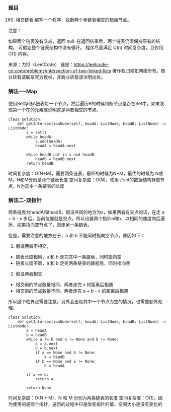 ### 题目

160. 相交链表
编写一个程序，找到两个单链表相交的起始节点。

注意：

如果两个链表没有交点，返回 null.
在返回结果后，两个链表仍须保持原有的结构。
可假定整个链表结构中没有循环。
程序尽量满足 O(n) 时间复杂度，且仅用 O(1) 内存。

来源：力扣（LeetCode）
链接：https://leetcode-cn.com/problems/intersection-of-two-linked-lists
著作权归领扣网络所有。商业转载请联系官方授权，非商业转载请注明出处。

### 解法一-Map

使用Set存储A链表每一个节点，然后遍历B的时候判断节点是否在Set中，如果发现第一个在的元素就说明这是两者相交的节点。

```python3
class Solution:
    def getIntersectionNode(self, headA: ListNode, headB: ListNode) -> ListNode:
        s = set()
        while headA:
            s.add(headA)
            headA = headA.next
        
        while headB not in s and headB:
            headB = headB.next
        return headB
```
时间复杂度：O(N+M)，需要两条链表，最坏的时候为N+M，最优的时候为 N或M。N和M分别是两个链表长度
空间复杂度：O(N)，使用了set的数据结构存放节点，N为其中一条链表的长度

### 解法二-双指针

两条链表为headA和headB，假设共同的地方为x，如果两者有交点的话，在走 a + b - x 步后，当前位置就是交点。所以设置两个指针a和b，以相同的速度向后遍历，如果指向空节点了，则走另一条链表。

但是，需要注意的地方在于，a 和 b 不能同时指向空节点。原因如下：

1. 假设两者不相交，
  * 链表长度相同，a 和 b 走完其中一条链表，同时指向空
  * 链表长度不同，a 和 b 走完两条链表的路程后，同时指向空
2. 假设两者相交
  * 相交前的节点数量相同，两者走完 x 的距离后相遇
  * 相交前的节点数量不同，两者走完 a + b - x 的距离后相遇

所以这个临界点需要注意。另外会出现其中一个节点为空的情况，也需要额外处理。

```python3
class Solution:
    def getIntersectionNode(self, headA: ListNode, headB: ListNode) -> ListNode:
        a = headA
        b = headB
        while a != b and a != None and b != None:
            a = a.next
            b = b.next
            if a == None and b != None:
                a = headB
            if b == None and a != None:
                b = headA

        if a == b:
            return a

        return None
```
时间复杂度：O(N + M)，N 和 M 分别为两条链表的长度
空间复杂度：O(1)，因为使用的是两个指针，遍历的过程中只是改变指针的值，空间大小是没有变化的
